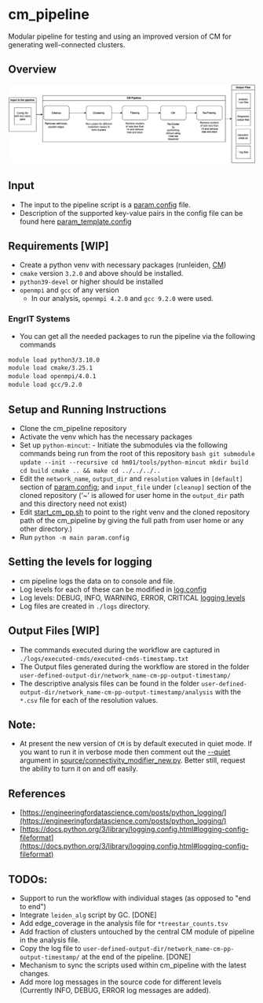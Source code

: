 # cm_pipeline
Modular pipeline for testing and using an improved version of CM for generating well-connected clusters.

## Overview 
![cm_pipeline Overview](figures/cm_pp_overview.png)

## Input
- The input to the pipeline script is a [param.config](param.config) file.
- Description of the supported key-value pairs in the config file can be found here [param_template.config](param_template.config) 

## Requirements [WIP]
- Create a python venv with necessary packages (runleiden, [CM](https://www.notion.so/Lab-Journal-2fcb00b0f77543fa932ff3cec650125f))
- `cmake` version `3.2.0` and above should be installed.
- `python39-devel` or higher should be installed
- `openmpi` and `gcc` of any version
     - In our analysis, `openmpi 4.2.0` and `gcc 9.2.0` were used.
### EngrIT Systems
- You can get all the needed packages to run the pipeline via the following commands
```bash
module load python3/3.10.0
module load cmake/3.25.1
module load openmpi/4.0.1
module load gcc/9.2.0
```

## Setup and Running Instructions
- Clone the cm_pipeline repository
- Activate the venv which has the necessary packages 
- Set up `python-mincut`:
      - Initiate the submodules via the following commands being run from the root of this repository
      ```bash
      git submodule update --init --recursive
      cd hm01/tools/python-mincut
      mkdir build
      cd build
      cmake .. && make
      cd ../../../..
      ```
- Edit the `network_name`, `output_dir`  and `resolution` values in `[default]` section of [param.config](param.config); and `input_file` under `[cleanup]` section of the cloned repository (‘~’ is allowed for user home in the `output_dir` path and this directory need not exist)
- Edit [start_cm_pp.sh](start_cm_pp.sh) to point to the right venv and the cloned repository path of the cm_pipeline by giving the full path from user home or any other directory.)
- Run `python -m main param.config`

## Setting the levels for logging
- cm pipeline logs the data on to console and file.
- Log levels for each of these can be modified in [log.config](./log.config)
- Log levels: DEBUG, INFO, WARNING, ERROR, CRITICAL [logging levels](https://docs.python.org/3/library/logging.html#logging-levels)
- Log files are created in `./logs` directory.

## Output Files [WIP]
- The commands executed during the workflow are captured in `./logs/executed-cmds/executed-cmds-timestamp.txt`
- The Output files generated during the workflow are stored in the folder `user-defined-output-dir/network_name-cm-pp-output-timestamp/`
- The descriptive analysis files can be found in the folder `user-defined-output-dir/network_name-cm-pp-output-timestamp/analysis` with the `*.csv` file for each of the resolution values.

## Note:
- At present the new version of `CM` is by default executed in quiet mode. If you want to run it in verbose mode then 
comment out the [--quiet](https://github.com/illinois-or-research-analytics/cm_pipeline/blob/main/source/connectivity_modifier_new.py#:~:text=cm.py%22%2C-,%22%2D%2Dquiet%22%2C,-%22%2Di%22%2C) argument in [source/connectivity_modifier_new.py](source/connectivity_modifier_new.py). Better still, request the ability to turn it on and off easily.

## References
- [https://engineeringfordatascience.com/posts/python_logging/](https://engineeringfordatascience.com/posts/python_logging/)
- [https://docs.python.org/3/library/logging.config.html#logging-config-fileformat](https://docs.python.org/3/library/logging.config.html#logging-config-fileformat)

## TODOs:
- Support to run the workflow with individual stages (as opposed to "end to end")
- Integrate `leiden_alg` script by GC. [DONE]
- Add edge_coverage in the analysis file for `*treestar_counts.tsv`
- Add fraction of clusters untouched by the central CM module of pipeline in the analysis file.
- Copy the log file to `user-defined-output-dir/network_name-cm-pp-output-timestamp/` at the end of the pipeline. [DONE]
- Mechanism to sync the scripts used within cm_pipeline with the latest changes.
- Add more log messages in the source code for different levels (Currently INFO, DEBUG, ERROR log messages are added). 

